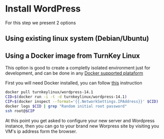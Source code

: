 # Install WordPress
For this step we present 2 options
## Using existing linux system (Debian/Ubuntu)
## Using a Docker image from TurnKey Linux
This option is good to create a completly isolated environment just for development, and can be done in any [Docker supported plataform](https://docs.docker.com/engine/installation/#platform-support-matrix)

First you will need Docker installed, you can follow [this](https://docs.docker.com/engine/installation/linux/debian/#install-using-the-repository) instruction 

```bash
docker pull turnkeylinux/wordpress-14.1
CID=$(docker run -i -t -d turnkeylinux/wordpress-14.1)
CIP=$(docker inspect --format='{{.NetworkSettings.IPAddress}}' $CID)
docker logs $CID | grep "Random initial root password"
ssh root@$CIP
```

At this point you get asked to configure your new server and Wordpress instance, then you can go to your brand new Worpress site by visiting you VM's ip address form the browser.
